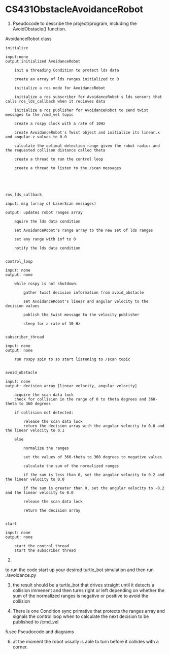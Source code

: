 # CS431ObstacleAvoidanceRobot
1. Pseudocode to describe the project/program, including the AvoidObstacle() function.

AvoidanceRobot class

    initialize
            
    input:none
    output:initialized AvoidanceRobot
            
        init a threading Condition to protect lds data
                
        create an array of lds ranges initialized to 0
                
        initialize a ros node for AvoidanceRobot
                
        initialize a ros subscriber for AvoidanceRobot's lds sensors that calls ros_lds_callback when it recieves data
        
        initialize a ros publisher for AvoidanceRobot to send twist messages to the /cmd_vel topic

        create a rospy clock with a rate of 10Hz		
                
        create AvoidanceRobot's Twist object and initialize its linear.x and angular.z values to 0.0

        calculate the optimal detection range given the robot radius and the requested collison distance called theta

        create a thread to run the control loop

        create a thread to listen to the /scan messages





    ros_lds_callback

    input: msg (array of LaserScan messages)

    output: updates robot ranges array

        aquire the lds data condition

        set AvoidanceRobot's range array to the new set of lds ranges
        
        set any range with inf to 0
       
        notify the lds data condition
    

    control_loop

    input: none
    output: none

        while rospy is not shutdown:

            gather twist decision information from avoid_obstacle

            set AvoidanceRobot's linear and angular velocity to the decision values

            publish the twist message to the velocity publisher
            
            sleep for a rate of 10 Hz


    subscriber_thread

    input: none
    output: none

        run rospy spin to so start listening to /scan topic


    avoid_obstacle

    input: none
    output: decision array [linear_velocity, angular_velocity]

        acquire the scan data lock
        check for collision in the range of 0 to theta degrees and 360-theta to 360 degrees

        if collision not detected:

            release the scan data lock
            return the decision array with the angular velocity to 0.0 and the linear velocity to 0.1

        else

            normalize the ranges

            set the values of 360-theta to 360 degrees to negative values

            calculate the sum of the normalized ranges

            if the sum is less than 0, set the angular velocity to 0.2 and the linear velocity to 0.0

            if the sum is greater than 0, set the angular velocity to -0.2 and the linear velocity to 0.0

            release the scan data lock

            return the decision array


    start

    input: none
    output: none

        start the control_thread
        start the subscriber thread

2.
to run the code start up your desired turtle_bot simulation and then run ./avoidance.py

3. the result should be a turtle_bot that drives straight until it detects a collision immenent and then turns right or left depending on
whether the sum of the normalized ranges is negative or positive to avoid the collision

4. There is one Condition sync primative that protects the ranges array and signals the control loop when to calculate the next decision to be published to
/cmd_vel

5.see Pseudocode and diagrams

6. at the moment the robot ussally is able to turn before it collides with a corner.


